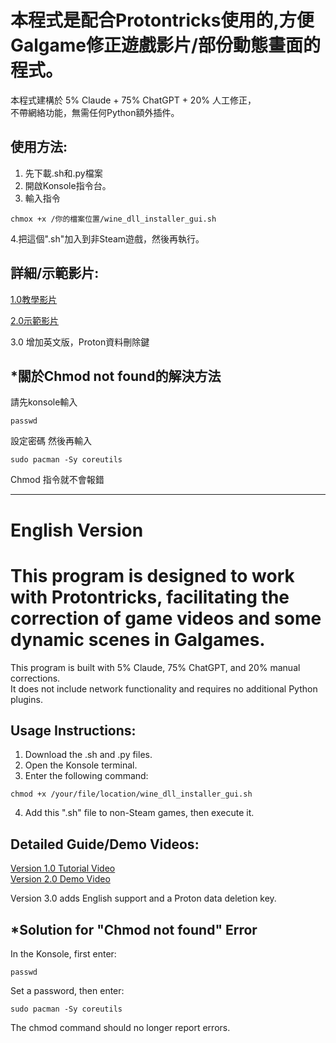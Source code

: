 # 本程式是配合Protontricks使用的,方便Galgame修正遊戲影片/部份動態畫面的程式。
本程式建構於 5% Claude + 75% ChatGPT + 20% 人工修正，  
不帶網絡功能，無需任何Python額外插件。  

## 使用方法:
1. 先下載.sh和.py檔案  
2. 開啟Konsole指令台。  
3. 輸入指令
```
chmox +x /你的檔案位置/wine_dll_installer_gui.sh
```
4.把這個".sh"加入到非Steam遊戲，然後再執行。  

## 詳細/示範影片:  
[1.0教學影片](https://www.youtube.com/watch?v=L_7x6o2Gjdk) 

[2.0示範影片](https://www.youtube.com/watch?v=sc6kIWUgoF4) 

3.0 增加英文版，Proton資料刪除鍵 


## *關於Chmod not found的解決方法  
請先konsole輸入
```
passwd
```
設定密碼
然後再輸入  
```
sudo pacman -Sy coreutils
```
Chmod 指令就不會報錯  

---
# English Version
# This program is designed to work with Protontricks, facilitating the correction of game videos and some dynamic scenes in Galgames.
This program is built with 5% Claude, 75% ChatGPT, and 20% manual corrections.  
It does not include network functionality and requires no additional Python plugins.

## Usage Instructions:
1. Download the .sh and .py files.  
2. Open the Konsole terminal.  
3. Enter the following command:

```
chmod +x /your/file/location/wine_dll_installer_gui.sh

```
4. Add this ".sh" file to non-Steam games, then execute it.

## Detailed Guide/Demo Videos:  
[Version 1.0 Tutorial Video](https://www.youtube.com/watch?v=L_7x6o2Gjdk)  
[Version 2.0 Demo Video](https://www.youtube.com/watch?v=sc6kIWUgoF4)  

Version 3.0 adds English support and a Proton data deletion key.

## *Solution for "Chmod not found" Error  
In the Konsole, first enter:
```
passwd

```
Set a password, then enter:  
```
sudo pacman -Sy coreutils
```
The chmod command should no longer report errors.
